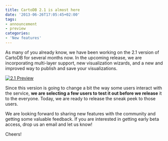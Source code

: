 ```yaml
---
title: CartoDB 2.1 is almost here
date: '2013-06-26T17:05:45+02:00'
tags:
- announcement
- preview
categories:
- 'New features'
---
```


As many of you already know, we have been working on the 2.1 version of CartoDB for several months now. In the upcoming release, we are incorporating multi-layer support, new visualization wizards, and a new and improved way to publish and save your visualizations.

<a href="http://cartodb.com" title="CartoDB"><img alt="2.1 Preview" src="http://cartodb.s3.amazonaws.com/tumblr/posts/sneakpeek21.jpg"/></a><br/>

Since this version is going to change a bit the way some users interact with the service, **we are selecting a few users to test it out before we release** it to the everyone. Today, we are ready to release the sneak peek to those users.

We are looking forward to sharing new features with the community and getting some valuable feedback. If you are interested in getting early beta access, drop us an email and let us know!

Cheers!

